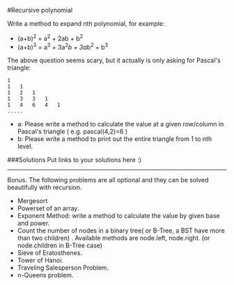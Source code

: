 #Recursive polynomial

Write a method to expand nth polynomial, for example:
- (a+b)<sup>2</sup> = a<sup>2</sup> + 2ab + b<sup>2</sup>
- (a+b)<sup>3</sup> = a<sup>3</sup> + 3a<sup>2</sup>*b + 3a*b<sup>2</sup> + b<sup>3</sup>

The above question seems scary, but it actually is only asking for Pascal's triangle:

```
1
1   1
1   2   1
1   3   3   1
1   4   6   4   1
.....
```

* a: Please write a method to calculate the value at a given row/column in Pascal's triangle ( e.g. pascal(4,2)=6 )
* b: Please write a method to print out the entire triangle from 1 to nth level.


###Solutions
Put links to your solutions here :)


----------------------
Bonus. The following problems are all optional and they can be solved beautifully with recursion.

- Mergesort
- Powerset of an array.
- Exponent Method: write a method to calculate the value by given base and power.
- Count the number of nodes in a binary tree( or B-Tree, a BST have more than two children) . Available methods are node.left, node.right.  (or node.children in B-Tree case)
- Sieve of Eratosthenes.
- Tower of Hanoi.
- Traveling Salesperson Problem.
- n-Queens problem.
